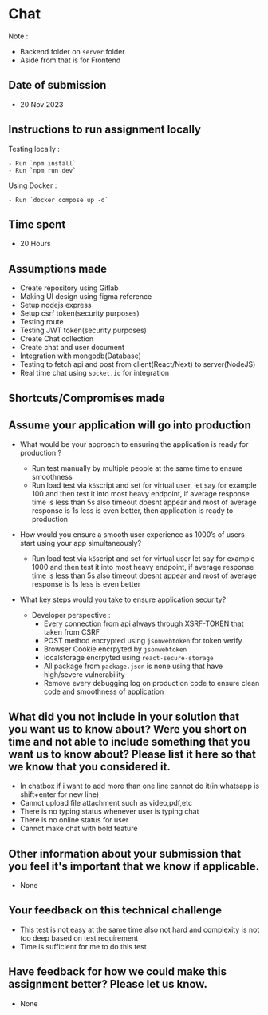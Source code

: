 # Chat
 
Note :

- Backend folder on `server` folder
- Aside from that is for Frontend

## Date of submission

- 20 Nov 2023

## Instructions to run assignment locally
   Testing locally :

    - Run `npm install`
    - Run `npm run dev`

   Using Docker :

    - Run `docker compose up -d`
   
## Time spent

- 20 Hours

## Assumptions made

- Create repository using Gitlab
- Making UI design using figma reference 
- Setup nodejs express
- Setup csrf token(security purposes)
- Testing route 
- Testing JWT token(security purposes)
- Create Chat collection
- Create chat and user document
- Integration with mongodb(Database)
- Testing to fetch api and post from client(React/Next) to server(NodeJS)
- Real time chat using `socket.io` for integration 

## Shortcuts/Compromises made

## Assume your application will go into production

- What would be your approach to ensuring the application is ready for production ? 
  - Run test manually by multiple people at the same time to ensure smoothness
  - Run load test via `k6`script and set for virtual user, let say for example 100 and then test it into most heavy endpoint, if average response time is less than 5s also timeout doesnt appear and most of average response is 1s less is even better, then application is ready to production

- How would you ensure a smooth user experience as 1000’s of users start using your app simultaneously?
    - Run load test via `k6`script and set for virtual user let say for example 1000 and then test it into most heavy endpoint, if average response time is less than 5s also timeout doesnt appear and most of average response is 1s less is even better

- What key steps would you take to ensure application security?
  - Developer perspective : 
    - Every connection from api always through XSRF-TOKEN that taken from CSRF
    - POST method encrypted using `jsonwebtoken` for token verify
    - Browser Cookie encrpyted by `jsonwebtoken`
    - localstorage encrpyted using `react-secure-storage`
    - All package from `package.json` is none using that have high/severe vulnerability
    - Remove every debugging log on production code to ensure clean code and smoothness of application


## What did you not include in your solution that you want us to know about? Were you short on time and not able to include something that you want us to know about? Please list it here so that we know that you considered it.

- In chatbox if i want to add more than one line cannot do it(in whatsapp is shift+enter for new line)
- Cannot upload file attachment such as video,pdf,etc
- There is no typing status whenever user is typing chat
- There is no online status for user
- Cannot make chat with bold feature

## Other information about your submission that you feel it's important that we know if applicable.
    
- None

## Your feedback on this technical challenge
    
- This test is not easy at the same time also not hard and complexity is not too deep based on test requirement 
- Time is sufficient for me to do this test
   
## Have feedback for how we could make this assignment better? Please let us know.
- None